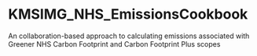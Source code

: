 # KMSIMG_NHS_EmissionsCookbook
An collaboration-based approach to calculating emissions associated with Greener NHS Carbon Footprint and Carbon Footprint Plus scopes
